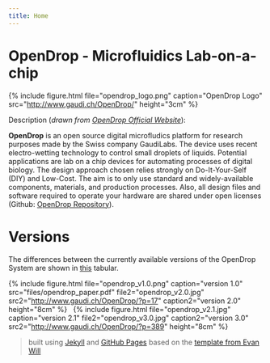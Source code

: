 ```yaml
---
title: Home
---
```


# OpenDrop - Microfluidics Lab-on-a-chip
{% include figure.html file="opendrop_logo.png" caption="OpenDrop Logo" src="http://www.gaudi.ch/OpenDrop/" height="3cm" %}

Description (*drawn from [OpenDrop Official Website](http://www.gaudi.ch/OpenDrop/)*): 

**OpenDrop** is an open source digital microfludics platform for research purposes made by the Swiss company GaudiLabs. The device uses recent electro-wetting technology to control small droplets of liquids. Potential applications are lab on a chip devices for automating processes of digital biology.
The design approach chosen relies strongly on Do-It-Your-Self (DIY) and Low-Cost. The aim is to only use standard and widely-available components, materials, and production processes. Also, all design files and software required to operate your hardware are shared under open licenses (Github: [OpenDrop Repository](https://github.com/GaudiLabs/OpenDrop)).

# Versions
The differences between the currently available versions of the OpenDrop System are shown in [this](tables/version_comparison.htm) tabular.

{% include figure.html file="opendrop_v1.0.png" caption="version 1.0" src="files/opendrop_paper.pdf" file2="opendrop_v2.0.jpg" src2="http://www.gaudi.ch/OpenDrop/?p=17" caption2="version 2.0" height="8cm" %}
&nbsp;
{% include figure.html file="opendrop_v2.1.jpg" caption="version 2.1" file2="opendrop_v3.0.jpg" caption2="version 3.0" src2="http://www.gaudi.ch/OpenDrop/?p=389" height="8cm" %}
&nbsp;

> built using [Jekyll](https://jekyllrb.com/) and [GitHub Pages](https://pages.github.com/) based on the [template from  Evan Will](https://evanwill.github.io/go-go-ghpages/)
